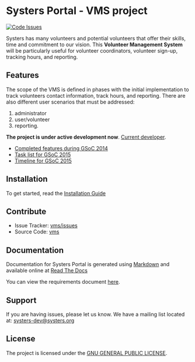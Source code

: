 Systers Portal - VMS project
==============

[![Code Issues](http://www.quantifiedcode.com/api/v1/project/7c33146f345842028664a5e8fec5e8d6/badge.svg)](http://www.quantifiedcode.com/app/project/7c33146f345842028664a5e8fec5e8d6)


Systers has many volunteers and potential volunteers that offer their skills, time and commitment to our vision. This **Volunteer Management System** will be particularly useful for volunteer coordinators, volunteer sign-up, tracking hours, and reporting.

Features
--------

The scope of the VMS is defined in phases with the initial implementation to track volunteers contact information, track hours, and reporting. There are also different user scenarios that must be addressed: 
1. administrator
2. user/volunteer
3. reporting.

**The project is under active development now**. [Current developer](http://systers.org/systers-dev/doku.php/valeria_bogdanova).

* [Completed features during GSoC 2014](https://docs.google.com/document/d/1wIHGmqTbufyGW9nKYt3vV-zZhdJEPfdxaOjegQ9qKEk/edit)
* [Task list for GSoC 2015](https://docs.google.com/document/d/13GVI5yGsx4Aj1L0UYawPRo5ViyB7o-0v_UyMWyrOZMY/edit)
* [Timeline for GSoC 2015](https://docs.google.com/document/d/1bzKjyxWIXeqW45UjhsbM4wtlyNagiyueZTqxhtmD_A0/edit)


Installation
------------

To get started, read the [Installation Guide](http://vms.readthedocs.org/en/latest/Installation%20Guide/)

Contribute
----------

- Issue Tracker: [vms/issues](http://github.com/systers/vms/issues)
- Source Code: [vms](http://github.com/systers/vms/)

Documentation
-------------

Documentation for Systers Portal is generated using [Markdown](https://github.com/adam-p/markdown-here/wiki/Markdown-Cheatsheet)
and available online at [Read The Docs](http://vms.readthedocs.org/)

You can view the requirements document [here](docs/Systers_GSoC14_VMS_Requirements.pdf).

Support
-------

If you are having issues, please let us know.
We have a mailing list located at: systers-dev@systers.org

License
-------

The project is licensed under the [GNU GENERAL PUBLIC LICENSE](https://github.com/systers/vms/blob/master/LICENSE).
